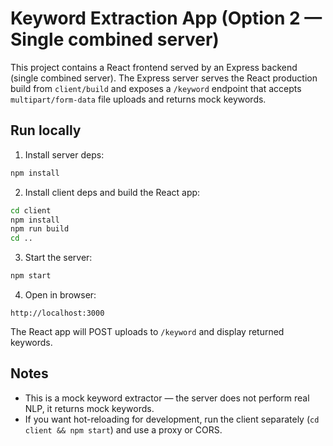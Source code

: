# Keyword Extraction App (Option 2 — Single combined server)

This project contains a React frontend served by an Express backend (single combined server).
The Express server serves the React production build from `client/build` and exposes a `/keyword` endpoint
that accepts `multipart/form-data` file uploads and returns mock keywords.

## Run locally

1. Install server deps:
```bash
npm install
```

2. Install client deps and build the React app:
```bash
cd client
npm install
npm run build
cd ..
```

3. Start the server:
```bash
npm start
```

4. Open in browser:
```
http://localhost:3000
```

The React app will POST uploads to `/keyword` and display returned keywords.

## Notes
- This is a mock keyword extractor — the server does not perform real NLP, it returns mock keywords.
- If you want hot-reloading for development, run the client separately (`cd client && npm start`) and use a proxy or CORS.
